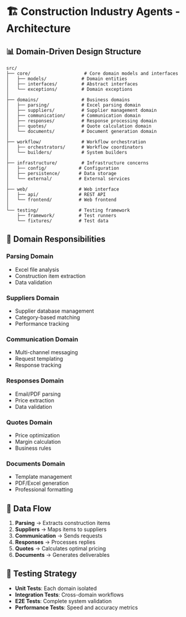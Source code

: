 # 🏗️ Construction Industry Agents - Architecture

## 📊 Domain-Driven Design Structure

```
src/
├── core/                    # Core domain models and interfaces
│   ├── models/             # Domain entities
│   ├── interfaces/         # Abstract interfaces
│   └── exceptions/         # Domain exceptions
│
├── domains/                # Business domains
│   ├── parsing/            # Excel parsing domain
│   ├── suppliers/          # Supplier management domain  
│   ├── communication/      # Communication domain
│   ├── responses/          # Response processing domain
│   ├── quotes/             # Quote calculation domain
│   └── documents/          # Document generation domain
│
├── workflow/               # Workflow orchestration
│   ├── orchestrators/      # Workflow coordinators
│   └── builders/           # System builders
│
├── infrastructure/         # Infrastructure concerns
│   ├── config/            # Configuration
│   ├── persistence/       # Data storage
│   └── external/          # External services
│
├── web/                   # Web interface
│   ├── api/               # REST API
│   └── frontend/          # Web frontend
│
└── testing/               # Testing framework
    ├── framework/         # Test runners
    └── fixtures/          # Test data
```

## 🎯 Domain Responsibilities

### **Parsing Domain**
- Excel file analysis
- Construction item extraction
- Data validation

### **Suppliers Domain** 
- Supplier database management
- Category-based matching
- Performance tracking

### **Communication Domain**
- Multi-channel messaging
- Request templating
- Response tracking

### **Responses Domain**
- Email/PDF parsing
- Price extraction
- Data validation

### **Quotes Domain**
- Price optimization
- Margin calculation
- Business rules

### **Documents Domain**
- Template management
- PDF/Excel generation
- Professional formatting

## 🔄 Data Flow

1. **Parsing** → Extracts construction items
2. **Suppliers** → Maps items to suppliers  
3. **Communication** → Sends requests
4. **Responses** → Processes replies
5. **Quotes** → Calculates optimal pricing
6. **Documents** → Generates deliverables

## 🧪 Testing Strategy

- **Unit Tests**: Each domain isolated
- **Integration Tests**: Cross-domain workflows
- **E2E Tests**: Complete system validation
- **Performance Tests**: Speed and accuracy metrics
